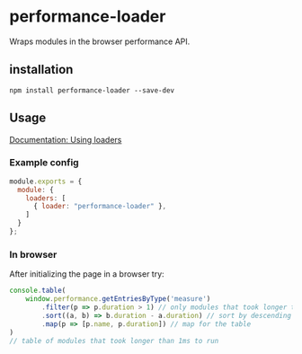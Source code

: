 # performance-loader

Wraps modules in the browser performance API.

## installation

`npm install performance-loader --save-dev`

## Usage

[Documentation: Using loaders](http://webpack.github.io/docs/using-loaders.html)

### Example config

``` javascript
module.exports = {
  module: {
    loaders: [
      { loader: "performance-loader" },
    ]
  }
};
```

### In browser

After initializing the page in a browser try:

```javascript
console.table(
    window.performance.getEntriesByType('measure')
        .filter(p => p.duration > 1) // only modules that took longer than 1ms
        .sort((a, b) => b.duration - a.duration) // sort by descending duration
        .map(p => [p.name, p.duration]) // map for the table
)
// table of modules that took longer than 1ms to run
```
